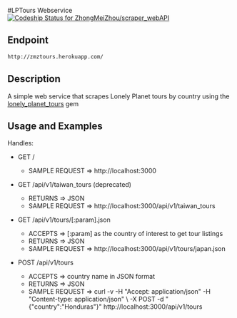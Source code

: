 #LPTours Webservice [ ![Codeship Status for ZhongMeiZhou/scraper_webAPI](https://codeship.com/projects/5a3f7fb0-62aa-0133-fec9-1af77e49650b/status?branch=master)](https://codeship.com/projects/112659)

## Endpoint
  
  ```sh
 http://zmztours.herokuapp.com/
 ```


## Description

A simple web service that scrapes Lonely Planet tours by country using the [lonely_planet_tours](https://github.com/ZhongMeiZhou/scraper_project) gem


## Usage and Examples

Handles:

- GET /
  - SAMPLE REQUEST => http://localhost:3000

- GET /api/v1/taiwan_tours (deprecated)
  - RETURNS => JSON
  - SAMPLE REQUEST => http://localhost:3000/api/v1/taiwan_tours

- GET /api/v1/tours/[:param].json
  - ACCEPTS => [:param] as the country of interest to get tour listings
  - RETURNS => JSON
  - SAMPLE REQUEST => http://localhost:3000/api/v1/tours/japan.json

- POST /api/v1/tours
  - ACCEPTS => country name in JSON format
  - RETURNS => JSON
  - SAMPLE REQUEST =>  curl -v -H "Accept: application/json" -H "Content-type: application/json" \ -X POST -d "{\"country\":\"Honduras\"}" http://localhost:3000/api/v1/tours
